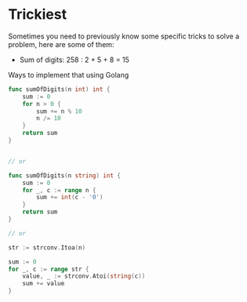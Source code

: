 # Trickiest

Sometimes you need to previously know some specific tricks to solve a problem, here are some of them:

- Sum of digits: 258 : 2 + 5 + 8 = 15

Ways to implement that using Golang

```go
func sumOfDigits(n int) int {
    sum := 0
    for n > 0 {
        sum += n % 10
        n /= 10
    }
    return sum
}


// or

func sumOfDigits(n string) int {
    sum := 0
    for _, c := range n {
        sum += int(c - '0')
    }
    return sum
}

// or

str := strconv.Itoa(n)

sum := 0
for _, c := range str {
    value, _ := strconv.Atoi(string(c))
    sum += value
}

```
